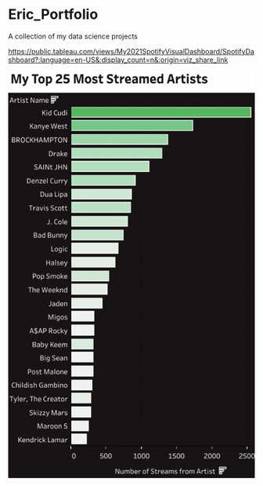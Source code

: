# Eric_Portfolio
A collection of my data science projects

https://public.tableau.com/views/My2021SpotifyVisualDashboard/SpotifyDashboard?:language=en-US&:display_count=n&:origin=viz_share_link

![](https://github.com/eric8395/Eric_Portfolio/blob/main/images/Screen%20Shot%202021-12-26%20at%205.11.22%20PM.png)
